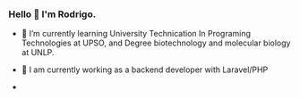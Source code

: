 ### Hello 👋 I'm Rodrigo.
- 🌱 I’m currently learning University Technication In Programing Technologies at UPSO, and Degree biotechnology and molecular biology at UNLP.
- 🔭 I am currently working as a backend developer with Laravel/PHP

-  
